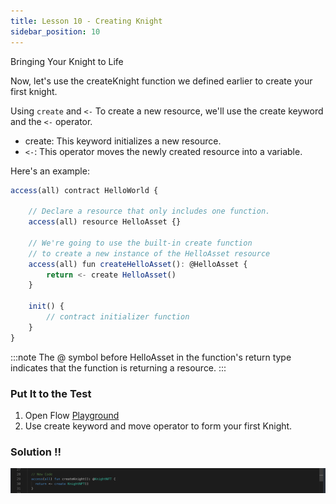 ```yaml
---
title: Lesson 10 - Creating Knight
sidebar_position: 10
---
```


Bringing Your Knight to Life

Now, let's use the createKnight function we defined earlier to create your first knight.

Using `create` and `<-`
To create a new resource, we'll use the create keyword and the `<-` operator.

- create: This keyword initializes a new resource.
- `<-`: This operator moves the newly created resource into a variable.

Here's an example:

```jsx
access(all) contract HelloWorld {

    // Declare a resource that only includes one function.
    access(all) resource HelloAsset {}

    // We're going to use the built-in create function
    // to create a new instance of the HelloAsset resource
    access(all) fun createHelloAsset(): @HelloAsset {
        return <- create HelloAsset()
    }

    init() {
        // contract initializer function
    }
}
```

:::note
The @ symbol before HelloAsset in the function's return type indicates that the function is returning a resource.
:::

### Put It to the Test

1. Open Flow [Playground](https://play.flow.com/)
2. Use create keyword and move operator to form your first Knight.

### Solution !!

![Alt text](image-11.png)
